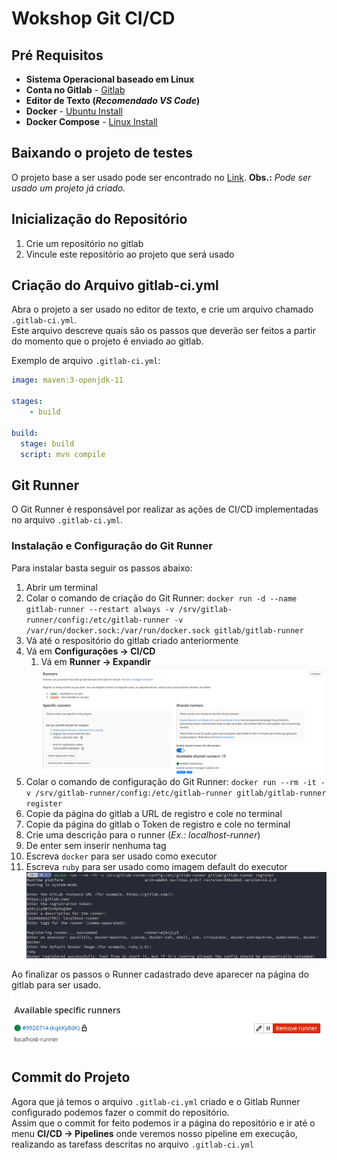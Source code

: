 # Wokshop Git CI/CD

## Pré Requisitos

* **Sistema Operacional baseado em Linux**
* **Conta no Gitlab** - [Gitlab](https://gitlab.com)
* **Editor de Texto (*Recomendado VS Code*)**
* **Docker** - [Ubuntu Install](https://docs.docker.com/engine/install/ubuntu/)
* **Docker Compose** - [Linux Install](https://docs.docker.com/compose/install/)

## Baixando o projeto de testes

O projeto base a ser usado pode ser encontrado no [Link](https://drive.google.com/file/d/11KG6bbW8oc-_1Yc-22nd3SFzJVdiNPrS/view?usp=sharing).
**Obs.:** *Pode ser usado um projeto já criado.*

## Inicialização do Repositório

1. Crie um repositório no gitlab
2. Vincule este repositório ao projeto que será usado

## Criação do Arquivo gitlab-ci.yml

Abra o projeto a ser usado no editor de texto, e crie um arquivo chamado `.gitlab-ci.yml`.  
Este arquivo descreve quais são os passos que deverão ser feitos a partir do momento que o projeto é enviado ao gitlab.

Exemplo de arquivo `.gitlab-ci.yml`:
```yml
image: maven:3-openjdk-11

stages:
    - build

build:
  stage: build
  script: mvn compile
```

## Git Runner

O Git Runner é responsável por realizar as ações de CI/CD implementadas no arquivo `.gitlab-ci.yml`.

### Instalação e Configuração do Git Runner

Para instalar basta seguir os passos abaixo:

1. Abrir um terminal
2. Colar o comando de criação do Git Runner: `docker run -d --name gitlab-runner --restart always -v /srv/gitlab-runner/config:/etc/gitlab-runner -v /var/run/docker.sock:/var/run/docker.sock gitlab/gitlab-runner`
3. Vá até o respositório do gitlab criado anteriormente
4. Vá em **Configurações -> CI/CD**
   1. Vá em **Runner -> Expandir**
   ![Gitlab Runners](src/images/runners.png)
5. Colar o comando de configuração do Git Runner: `docker run --rm -it -v /srv/gitlab-runner/config:/etc/gitlab-runner gitlab/gitlab-runner register`
6. Copie da página do gitlab a URL de registro e cole no terminal
7. Copie da página do gitlab o Token de registro e cole no terminal
8. Crie uma descrição para o runner (*Ex.: localhost-runner*)
9. De enter sem inserir nenhuma tag
10. Escreva `docker` para ser usado como executor
11. Escreva `ruby` para ser usado como imagem default do executor
![Gitlab Runner Register](src/images/runner-register.png)

Ao finalizar os passos o Runner cadastrado deve aparecer na página do gitlab para ser usado.
![Gitlab Runner Registered](src/images/registered-runner.png)

## Commit do Projeto

Agora que já temos o arquivo `.gitlab-ci.yml` criado e o Gitlab Runner configurado podemos fazer o commit do repositório.  
Assim que o commit for feito podemos ir a página do repositório e ir até o menu **CI/CD -> Pipelines** onde veremos nosso pipeline em execução, realizando as tarefass descritas no arquivo `.gitlab-ci.yml`